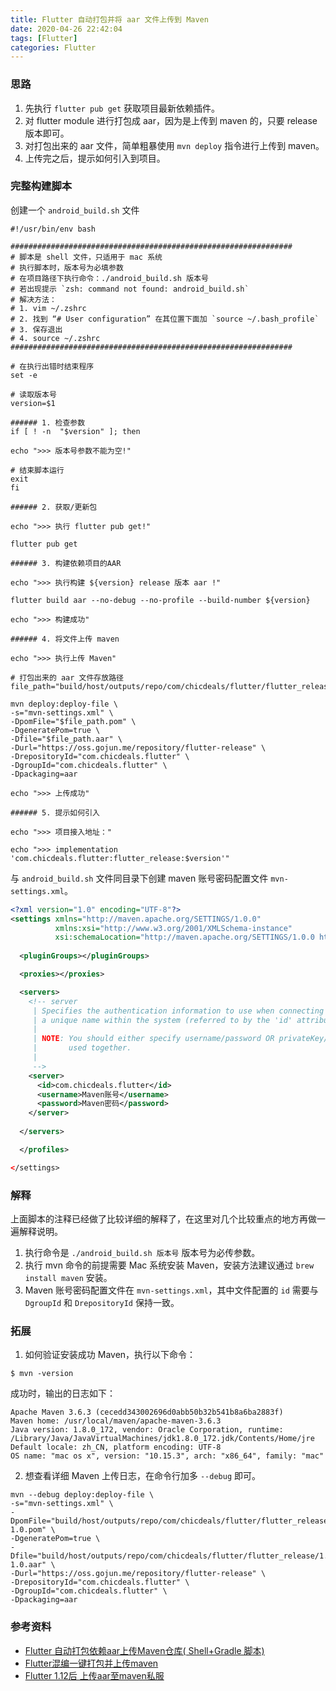```yaml
---
title: Flutter 自动打包并将 aar 文件上传到 Maven
date: 2020-04-26 22:42:04
tags: [Flutter]
categories: Flutter
---
```


### 思路
 
1. 先执行 ``flutter pub get`` 获取项目最新依赖插件。
2. 对 flutter module 进行打包成 aar，因为是上传到 maven 的，只要 release 版本即可。
3. 对打包出来的 aar 文件，简单粗暴使用 ``mvn deploy`` 指令进行上传到 maven。
4. 上传完之后，提示如何引入到项目。


### 完整构建脚本

创建一个 ``android_build.sh`` 文件

```shell
#!/usr/bin/env bash

###############################################################
# 脚本是 shell 文件，只适用于 mac 系统
# 执行脚本时，版本号为必填参数
# 在项目路径下执行命令：./android_build.sh 版本号
# 若出现提示 `zsh: command not found: android_build.sh`
# 解决方法：
# 1. vim ~/.zshrc
# 2. 找到 “# User configuration” 在其位置下面加 `source ~/.bash_profile`
# 3. 保存退出
# 4. source ~/.zshrc
###############################################################

# 在执行出错时结束程序
set -e

# 读取版本号
version=$1

###### 1. 检查参数
if [ ! -n  "$version" ]; then

echo ">>> 版本号参数不能为空!"

# 结束脚本运行
exit
fi

###### 2. 获取/更新包

echo ">>> 执行 flutter pub get!"

flutter pub get

###### 3. 构建依赖项目的AAR

echo ">>> 执行构建 ${version} release 版本 aar !"

flutter build aar --no-debug --no-profile --build-number ${version}

echo ">>> 构建成功"

###### 4. 将文件上传 maven

echo ">>> 执行上传 Maven"

# 打包出来的 aar 文件存放路径
file_path="build/host/outputs/repo/com/chicdeals/flutter/flutter_release/$version/flutter_release-$version"

mvn deploy:deploy-file \
-s="mvn-settings.xml" \
-DpomFile="$file_path.pom" \
-DgeneratePom=true \
-Dfile="$file_path.aar" \
-Durl="https://oss.gojun.me/repository/flutter-release" \
-DrepositoryId="com.chicdeals.flutter" \
-DgroupId="com.chicdeals.flutter" \
-Dpackaging=aar

echo ">>> 上传成功"

###### 5. 提示如何引入

echo ">>> 项目接入地址："

echo ">>> implementation 'com.chicdeals.flutter:flutter_release:$version'"

```

与 ``android_build.sh`` 文件同目录下创建 maven 账号密码配置文件 ``mvn-settings.xml``。

```xml
<?xml version="1.0" encoding="UTF-8"?>
<settings xmlns="http://maven.apache.org/SETTINGS/1.0.0"
          xmlns:xsi="http://www.w3.org/2001/XMLSchema-instance"
          xsi:schemaLocation="http://maven.apache.org/SETTINGS/1.0.0 http://maven.apache.org/xsd/settings-1.0.0.xsd">
          
  <pluginGroups></pluginGroups>

  <proxies></proxies>

  <servers>
    <!-- server
     | Specifies the authentication information to use when connecting to a particular server, identified by
     | a unique name within the system (referred to by the 'id' attribute below).
     |
     | NOTE: You should either specify username/password OR privateKey/passphrase, since these pairings are
     |       used together.
     |
     -->
    <server>
      <id>com.chicdeals.flutter</id>
      <username>Maven账号</username>
      <password>Maven密码</password>
    </server>
    
  </servers>

  </profiles>

</settings>

```

### 解释

上面脚本的注释已经做了比较详细的解释了，在这里对几个比较重点的地方再做一遍解释说明。

1. 执行命令是 ``./android_build.sh 版本号`` 版本号为必传参数。
2. 执行 mvn 命令的前提需要 Mac 系统安装 Maven，安装方法建议通过 ``brew install maven`` 安装。
3. Maven 账号密码配置文件在 ``mvn-settings.xml``，其中文件配置的 ``id`` 需要与 ``DgroupId`` 和 ``DrepositoryId`` 保持一致。


### 拓展

1. 如何验证安装成功 Maven，执行以下命令：

```
$ mvn -version
```

成功时，输出的日志如下：

```
Apache Maven 3.6.3 (cecedd343002696d0abb50b32b541b8a6ba2883f)
Maven home: /usr/local/maven/apache-maven-3.6.3
Java version: 1.8.0_172, vendor: Oracle Corporation, runtime: /Library/Java/JavaVirtualMachines/jdk1.8.0_172.jdk/Contents/Home/jre
Default locale: zh_CN, platform encoding: UTF-8
OS name: "mac os x", version: "10.15.3", arch: "x86_64", family: "mac"
```

2. 想查看详细 Maven 上传日志，在命令行加多 ``--debug`` 即可。

```
mvn --debug deploy:deploy-file \
-s="mvn-settings.xml" \
-DpomFile="build/host/outputs/repo/com/chicdeals/flutter/flutter_release/1.0/flutter_release-1.0.pom" \
-DgeneratePom=true \
-Dfile="build/host/outputs/repo/com/chicdeals/flutter/flutter_release/1.0/flutter_release-1.0.aar" \
-Durl="https://oss.gojun.me/repository/flutter-release" \
-DrepositoryId="com.chicdeals.flutter" \
-DgroupId="com.chicdeals.flutter" \
-Dpackaging=aar
```

### 参考资料

* [Flutter 自动打包依赖aar上传Maven仓库( Shell+Gradle 脚本)](https://blog.csdn.net/qizewei123/article/details/102768038)
* [Flutter混编一键打包并上传maven](https://galaxybruce.github.io/flutter/Flutter%E6%B7%B7%E7%BC%96%E4%B8%80%E9%94%AE%E6%89%93%E5%8C%85%E5%B9%B6%E4%B8%8A%E4%BC%A0maven.html)
* [Flutter 1.12后 上传aar至maven私服](https://kikt.top/posts/flutter/exists/upload-aar-to-maven/)


